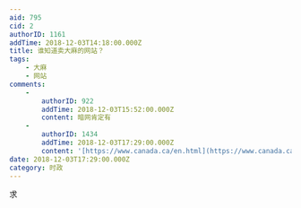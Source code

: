 ```yaml
---
aid: 795
cid: 2
authorID: 1161
addTime: 2018-12-03T14:18:00.000Z
title: 谁知道卖大麻的网站？
tags:
    - 大麻
    - 网站
comments:
    -
        authorID: 922
        addTime: 2018-12-03T15:52:00.000Z
        content: 暗网肯定有
    -
        authorID: 1434
        addTime: 2018-12-03T17:29:00.000Z
        content: '[https://www.canada.ca/en.html](https://www.canada.ca/en.html)'
date: 2018-12-03T17:29:00.000Z
category: 时政
---
```


求
